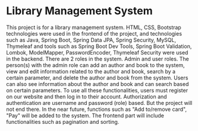 <h1>Library Management System</h1>
<p>
  This project is for a library management system. HTML, CSS, Bootstrap technologies were used in the frontend of the project, and technologies such as Java, Spring Boot, Spring Data JPA, Spring Security, MySQL, Thymeleaf and tools such as Spring Boot Dev Tools, Spring Boot Validation, Lombok, ModelMapper, PasswordEncoder, Thymeleaf Security were used in the backend. There are 2 roles in the system. Admin and user roles. The person(s) with the admin role can add an author and book to the system, view and edit information related to the author and book, search by a certain parameter, and delete the author and book from the system. Users can also see information about the author and book and can search based on certain parameters. To use all these functionalities, users must register on our website and then log in to their account. Authorization and authentication are username and password (role) based. But the project will not end there. In the near future, functions such as "Add to/remove card", "Pay" will be added to the system. The frontend part will include functionalities such as pagination and sorting.
</p>
